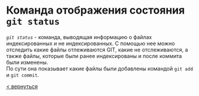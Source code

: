 # **Команда отображения состояния `git status`**
_`git status`_ - команда, выводящая информацию о файлах индексированных и не индексированных. С помощью нее можно отследить какие файлы отлеживаются GIT, какие не отслеживаются, а также файлы, которые были ранее индексированы и после коммита были изменены.
<br>
По сути она показывает какие файлы были добавлены командой `git add` и `git commit`.

[< вернуться](./readme.md)